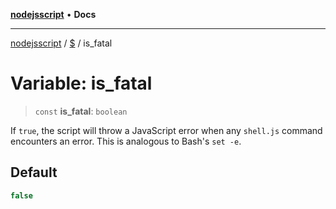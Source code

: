 [**nodejsscript**](../../../README.md) • **Docs**

***

[nodejsscript](../../../README.md) / [$](../README.md) / is\_fatal

# Variable: is\_fatal

> `const` **is\_fatal**: `boolean`

If `true`, the script will throw a JavaScript error when any `shell.js` command encounters an error. This is analogous to Bash's `set -e`.

## Default

```ts
false
```
